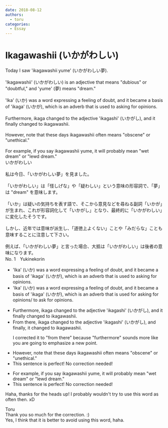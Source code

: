 ```yaml
---
date: 2018-08-12
authors:
  - toru
categories:
  - Essay
---
```


<h1 id="subject_show">Ikagawashii (いかがわしい)</h1>
<div class="date" hidden>Aug 12, 2018 21:08</div>
<div id="post"><div id="body_show_ori">
Today I saw 'ikagawashii yume' (いかがわしい夢).<br/><br/>'Ikagawashii' (いかがわしい) is an adjective that means "dubious" or "doubtful," and 'yume' (夢) means "dream."<br/><br/>'Ika' (いか) was a word expressing a feeling of doubt, and it became a basis of 'ikaga' (いかが), which is an adverb that is used to asking for opinions.<br/><br/>Furthermore, ikaga changed to the adjective 'ikagashi' (いかがし), and it finally changed to ikagawashii.<br/><br/>However, note that these days ikagawashii often means "obscene" or "unethical."<br/><br/>For example, if you say ikagawashii yume, it will probably mean "wet dream" or "lewd dream."
</div></div>

<!-- more -->

<div id="post_ja"><div id="body_show_mo">
いかがわしい<br/><br/>私は今日、「いかがわしい夢」を見ました。<br/><br/>「いかがわしい」は「怪しげな」や「疑わしい」という意味の形容詞で、「夢」は "dream" を意味します。<br/><br/>「いか」は疑いの気持ちを表す語で、そこから意見などを尋ねる副詞「いかが」が生まれ、これが形容詞化して「いかがし」となり、最終的に「いかがわしい」に変化したそうです。<br/><br/>しかし、近年では意味が派生し、「道徳上よくない」ことや「みだらな」ことも意味することに注意して下さい。<br/><br/>例えば、「いかがわしい夢」と言った場合、大抵は「いかがわしい」は後者の意味になります。
</div></div>
<div id="block"><div class="first_name"> No. 1　<span class="just_name">Yukinekorin</span></div><div id="block2">
<ul class="correction_field">
<li class="incorrect">'Ika' (いか) was a word expressing a feeling of doubt, and it became a basis of 'ikaga' (いかが), which is an adverb that is used to asking for opinions.</li>
<li class="corrected correct">
'Ika' (いか) was a word expressing a feeling of doubt, and it became a basis of 'ikaga' (いかが), which is an adverb that is used <span class="f_blue">for</span> asking for opinions<span class="f_blue">/ to ask for opinions</span>.
</li>
</ul>
<ul class="correction_field">
<li class="incorrect">Furthermore, ikaga changed to the adjective 'ikagashi' (いかがし), and it finally changed to ikagawashii.</li>
<li class="corrected correct">
<span class="f_blue">From there</span>, ikaga changed to the adjective 'ikagashi' (いかがし), and <span class="f_blue">finally, it </span>changed to ikagawashii.
<p class="correction_comment">I corrected it to "from there" because "furthermore" sounds more like you are going to emphasize a new point.</p>
</li>
</ul>
<ul class="correction_field">
<li class="incorrect">However, note that these days ikagawashii often means "obscene" or "unethical."</li>
<li class="corrected perfect">This sentence is perfect! No correction needed!</li>
</ul>
<ul class="correction_field">
<li class="incorrect">For example, if you say ikagawashii yume, it will probably mean "wet dream" or "lewd dream."</li>
<li class="corrected perfect">This sentence is perfect! No correction needed!</li>
</ul>
<p class="comment_small">
 Haha, thanks for the heads up! I probably wouldn't try to use this word as often then. xD
</p>

</div><div class="name"><span class="just_name">Toru</span><br>
Thank you so much for the correction. :)<br/>Yes, I think that it is better to avoid using this word, haha.
</div>
</div>

